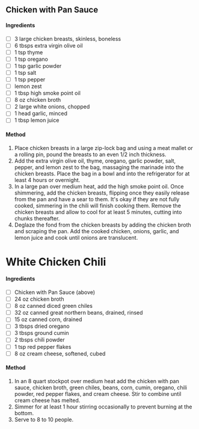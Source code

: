 <!-- TAG: meat -->
<!-- TAG: chicken -->

## Chicken with Pan Sauce

#### Ingredients

- [ ] 3 large chicken breasts, skinless, boneless
- [ ] 6 tbsps extra virgin olive oil
- [ ] 1 tsp thyme
- [ ] 1 tsp oregano
- [ ] 1 tsp garlic powder
- [ ] 1 tsp salt
- [ ] 1 tsp pepper
- [ ] lemon zest
- [ ] 1 tbsp high smoke point oil
- [ ] 8 oz chicken broth
- [ ] 2 large white onions, chopped
- [ ] 1 head garlic, minced
- [ ] 1 tbsp lemon juice

#### Method

1. Place chicken breasts in a large zip-lock bag and using a meat mallet or a rolling pin, pound the breasts to an even 1/2 inch thickness.
2. Add the extra virgin olive oil, thyme, oregano, garlic powder, salt, pepper, and lemon zest to the bag, massaging the marinade into the chicken breasts. Place the bag in a bowl and into the refrigerator for at least 4 hours or overnight.
3. In a large pan over medium heat, add the high smoke point oil. Once shimmering, add the chicken breasts, flipping once they easily release from the pan and have a sear to them. It's okay if they are not fully cooked, simmering in the chili will finish cooking them. Remove the chicken breasts and allow to cool for at least 5 minutes, cutting into chunks thereafter.
4. Deglaze the fond from the chicken breasts by adding the chicken broth and scraping the pan. Add the cooked chicken, onions, garlic, and lemon juice and cook until onions are translucent.

<!-- TAG: dinner -->
<!-- TAG: soup -->

# White Chicken Chili

#### Ingredients

- [ ] Chicken with Pan Sauce (above)
- [ ] 24 oz chicken broth
- [ ] 8 oz canned diced green chiles
- [ ] 32 oz canned great northern beans, drained, rinsed
- [ ] 15 oz canned corn, drained
- [ ] 3 tbsps dried oregano
- [ ] 3 tbsps ground cumin
- [ ] 2 tbsps chili powder
- [ ] 1 tsp red pepper flakes
- [ ] 8 oz cream cheese, softened, cubed

#### Method

1. In an 8 quart stockpot over medium heat add the chicken with pan sauce, chicken broth, green chiles, beans, corn, cumin, oregano, chili powder, red pepper flakes, and cream cheese. Stir to combine until cream cheese has melted.
2. Simmer for at least 1 hour stirring occasionally to prevent burning at the bottom.
3. Serve to 8 to 10 people.
